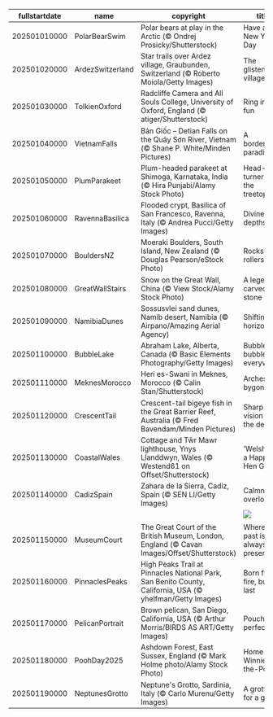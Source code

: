 |fullstartdate|name|copyright|title|image|
|--|--|--|--|--|
202501010000|PolarBearSwim|Polar bears at play in the Arctic (© Ondrej Prosicky/Shutterstock)|Have an ice New Year's Day|![](/en-GB/2025/01/202501010000PolarBearSwim.jpg)|
202501020000|ArdezSwitzerland|Star trails over Ardez village, Graubunden, Switzerland (© Roberto Moiola/Getty Images)|The glistening village|![](/en-GB/2025/01/202501020000ArdezSwitzerland.jpg)|
202501030000|TolkienOxford|Radcliffe Camera and All Souls College, University of Oxford, England (© atiger/Shutterstock)|Ring in the fun|![](/en-GB/2025/01/202501030000TolkienOxford.jpg)|
202501040000|VietnamFalls|Bản Giốc – Detian Falls on the Quây Sơn River, Vietnam (© Shane P. White/Minden Pictures)|A borderline paradise|![](/en-GB/2025/01/202501040000VietnamFalls.jpg)|
202501050000|PlumParakeet|Plum-headed parakeet at Shimoga, Karnataka, India (© Hira Punjabi/Alamy Stock Photo)|Head-turner on the treetops|![](/en-GB/2025/01/202501050000PlumParakeet.jpg)|
202501060000|RavennaBasilica|Flooded crypt, Basilica of San Francesco, Ravenna, Italy (© Andrea Pucci/Getty Images)|Divine depths|![](/en-GB/2025/01/202501060000RavennaBasilica.jpg)|
202501070000|BouldersNZ|Moeraki Boulders, South Island, New Zealand (© Douglas Pearson/eStock Photo)|Rocks and rollers|![](/en-GB/2025/01/202501070000BouldersNZ.jpg)|
202501080000|GreatWallStairs|Snow on the Great Wall, China (© View Stock/Alamy Stock Photo)|A legend carved in stone|![](/en-GB/2025/01/202501080000GreatWallStairs.jpg)|
202501090000|NamibiaDunes|Sossusvlei sand dunes, Namib desert, Namibia (© Airpano/Amazing Aerial Agency)|Shifting horizons|![](/en-GB/2025/01/202501090000NamibiaDunes.jpg)|
202501100000|BubbleLake|Abraham Lake, Alberta, Canada (© Basic Elements Photography/Getty Images)|Bubbles, bubbles everywhere|![](/en-GB/2025/01/202501100000BubbleLake.jpg)|
202501110000|MeknesMorocco|Heri es-Swani in Meknes, Morocco (© Calin Stan/Shutterstock)|Arches of a bygone era|![](/en-GB/2025/01/202501110000MeknesMorocco.jpg)|
202501120000|CrescentTail|Crescent-tail bigeye fish in the Great Barrier Reef, Australia (© Fred Bavendam/Minden Pictures)|Sharp vision in the depths|![](/en-GB/2025/01/202501120000CrescentTail.jpg)|
202501130000|CoastalWales|Cottage and Tŵr Mawr lighthouse, Ynys Llanddwyn, Wales (© Westend61 on Offset/Shutterstock)|'Welsh' you a Happy Hen Galan!|![](/en-GB/2025/01/202501130000CoastalWales.jpg)|
202501140000|CadizSpain|Zahara de la Sierra, Cadiz, Spain (© SEN LI/Getty Images)|Calmness overload|![](/en-GB/2025/01/202501140000CadizSpain.jpg)|
||||![](/en-GB/2025/01/.jpg)|
202501150000|MuseumCourt|The Great Court of the British Museum, London, England (© Cavan Images/Offset/Shutterstock)|Where the past is always present|![](/en-GB/2025/01/202501150000MuseumCourt.jpg)|
202501160000|PinnaclesPeaks|High Peaks Trail at Pinnacles National Park, San Benito County, California, USA (© yhelfman/Getty Images)|Born from fire, built to last|![](/en-GB/2025/01/202501160000PinnaclesPeaks.jpg)|
202501170000|PelicanPortrait|Brown pelican, San Diego, California, USA (© Arthur Morris/BIRDS AS ART/Getty Images)|Pouch perfect|![](/en-GB/2025/01/202501170000PelicanPortrait.jpg)|
202501180000|PoohDay2025|Ashdown Forest, East Sussex, England (© Mark Holme photo/Alamy Stock Photo)|Home of Winnie-the-Pooh|![](/en-GB/2025/01/202501180000PoohDay2025.jpg)|
202501190000|NeptunesGrotto|Neptune's Grotto, Sardinia, Italy (© Carlo Murenu/Getty Images)|A grotto fit for a god|![](/en-GB/2025/01/202501190000NeptunesGrotto.jpg)|
